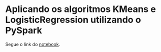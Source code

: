 # Aplicando os algoritmos KMeans e LogisticRegression utilizando o PySpark

Segue o link do [notebook](https://colab.research.google.com/drive/1cAeuIEOK6jEKV5QZKMKRz4fa-kVvr_wU#scrollTo=5sq1OGnhc5je).
